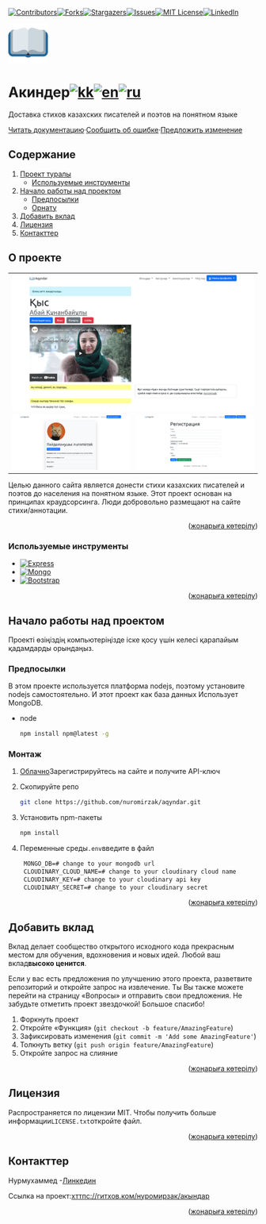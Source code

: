 <div id="top"></div>
<!--
*** Thanks for checking out the Best-README-Template. If you have a suggestion
*** that would make this better, please fork the repo and create a pull request
*** or simply open an issue with the tag "enhancement".
*** Don't forget to give the project a star!
*** Thanks again! Now go create something AMAZING! :D
-->

<!-- https://github.com/othneildrew -->

<!-- PROJECT SHIELDS -->

<!--
*** I'm using markdown "reference style" links for readability.
*** Reference links are enclosed in brackets [ ] instead of parentheses ( ).
*** See the bottom of this document for the declaration of the reference variables
*** for contributors-url, forks-url, etc. This is an optional, concise syntax you may use.
*** https://www.markdownguide.org/basic-syntax/#reference-style-links
-->

[![Contributors][contributors-shield]][contributors-url][![Forks][forks-shield]][forks-url][![Stargazers][stars-shield]][stars-url][![Issues][issues-shield]][issues-url][![MIT License][license-shield]][license-url][![LinkedIn][linkedin-shield]][linkedin-url]

<!-- PROJECT LOGO -->

<a href="https://github.com/nuromirzak/aqyndar">
    <img src="./public/icons/android-chrome-192x192.png" alt="Logo" width="80" height="80">
  </a>

# Акиндер[![kk](https://img.shields.io/badge/lang-kk-blue.svg)](./README.md)[![en](https://img.shields.io/badge/lang-en-yellow.svg)](./README.en.md)[![ru](https://img.shields.io/badge/lang-ru-red.svg)](./README.ru.md)

Доставка стихов казахских писателей и поэтов на понятном языке

[Читать документацию](https://github.com/nuromirzak/aqyndar)·[Сообщить об ошибке](https://github.com/nuromirzak/aqyndar/issues)·[Предложить изменение](https://github.com/nuromirzak/aqyndar/issues)

<!-- TABLE OF CONTENTS -->

## Содержание

1.  [Проект туралы](#жоба-туралы)
    -   [Используемые инструменты](#қолданылған-құралдар)
2.  [Начало работы над проектом](#проектке-кірісу)
    -   [Предпосылки](#алғышарттар)
    -   [Орнату](#орнату)
3.  [Добавить вклад](#үлес-қосу)
4.  [Лицензия](#лицензия)
5.  [Контакттер](#контакттер)

<!-- ABOUT THE PROJECT -->

## О проекте

<table>
  <tr>
    <td valign="top" colspan="2"><img src="./public/images/screenshot_1.png"/></td>
  </tr>
  <tr>
    <td valign="top"><img src="./public/images/screenshot_2.png"/></td>
    <td valign="top"><img src="./public/images/screenshot_3.png"/></td>
  </tr>
</table>

Целью данного сайта является донести стихи казахских писателей и поэтов до населения на понятном языке. Этот
проект основан на принципах краудсорсинга. Люди добровольно размещают на сайте стихи/аннотации.

<p align="right">(<a href="#top">жоңарыға көтерілу</a>)</p>

### Используемые инструменты

-   [![Express][Express.js]][Express-url]
-   [![Mongo][MongoDB]][Mongo-url]
-   [![Bootstrap][Bootstrap.com]][Bootstrap-url]

<p align="right">(<a href="#top">жоңарыға көтерілу</a>)</p>

<!-- GETTING STARTED -->

## Начало работы над проектом

Проекті өзіңіздің компьютеріңізде іске қосу үшін келесі қарапайым қадамдарды орындаңыз.

### Предпосылки

В этом проекте используется платформа nodejs, поэтому установите nodejs самостоятельно. И этот проект как база данных
Использует MongoDB.

-   node

    ```sh
    npm install npm@latest -g
    ```

### Монтаж

1.  [Облачно](https://cloudinary.com/)Зарегистрируйтесь на сайте и получите API-ключ

2.  Скопируйте репо

    ```sh
    git clone https://github.com/nuromirzak/aqyndar.git
    ```

3.  Установить npm-пакеты

    ```sh
    npm install
    ```

4.  Переменные среды`.env`введите в файл

    ```dotenv
     MONGO_DB=# change to your mongodb url
     CLOUDINARY_CLOUD_NAME=# change to your cloudinary cloud name
     CLOUDINARY_KEY=# change to your cloudinary api key
     CLOUDINARY_SECRET=# change to your cloudinary secret
    ```

<p align="right">(<a href="#top">жоңарыға көтерілу</a>)</p>

<!-- CONTRIBUTING -->

## Добавить вклад

Вклад делает сообщество открытого исходного кода прекрасным местом для обучения, вдохновения и новых идей. Любой
ваш вклад**высоко ценится**.

Если у вас есть предложения по улучшению этого проекта, разветвите репозиторий и откройте запрос на извлечение. Ты
Вы также можете перейти на страницу «Вопросы» и отправить свои предложения. Не забудьте отметить проект звездочкой! Большое спасибо!

1.  Форкнуть проект
2.  Откройте «Функция» (`git checkout -b feature/AmazingFeature`)
3.  Зафиксировать изменения (`git commit -m 'Add some AmazingFeature'`)
4.  Толкнуть ветку (`git push origin feature/AmazingFeature`)
5.  Откройте запрос на слияние

<p align="right">(<a href="#top">жоңарыға көтерілу</a>)</p>

<!-- LICENSE -->

## Лицензия

Распространяется по лицензии MIT. Чтобы получить больше информации`LICENSE.txt`откройте файл.

<p align="right">(<a href="#top">жоңарыға көтерілу</a>)</p>

<!-- CONTACT -->

## Контакттер

Нурмухаммед -[Линкедин][linkedin-url]

Ссылка на проект:[хттпс://гитхов.ком/нуромирзак/акындар](https://github.com/nuromirzak/aqyndar)

<p align="right">(<a href="#top">жоңарыға көтерілу</a>)</p>

<!-- MARKDOWN LINKS & IMAGES -->

<!-- https://www.markdownguide.org/basic-syntax/#reference-style-links -->

[contributors-shield]: https://img.shields.io/github/contributors/nuromirzak/aqyndar.svg?style=for-the-badge

[contributors-url]: https://github.com/nuromirzak/aqyndar/graphs/contributors

[forks-shield]: https://img.shields.io/github/forks/nuromirzak/aqyndar.svg?style=for-the-badge

[forks-url]: https://github.com/nuromirzak/aqyndar/network/members

[stars-shield]: https://img.shields.io/github/stars/nuromirzak/aqyndar.svg?style=for-the-badge

[stars-url]: https://github.com/nuromirzak/aqyndar/stargazers

[issues-shield]: https://img.shields.io/github/issues/nuromirzak/aqyndar.svg?style=for-the-badge

[issues-url]: https://github.com/nuromirzak/aqyndar/issues

[license-shield]: https://img.shields.io/github/license/nuromirzak/aqyndar.svg?style=for-the-badge

[license-url]: https://github.com/nuromirzak/aqyndar/blob/master/LICENSE.txt

[linkedin-shield]: https://img.shields.io/badge/-LinkedIn-black.svg?style=for-the-badge&logo=linkedin&colorB=555

[linkedin-url]: https://linkedin.com/in/nurmukhammed

[Express.js]: https://img.shields.io/badge/Express.js-404D59?style=for-the-badge&logoColor=white&logo=express

[Express-url]: https://expressjs.com/

[MongoDB]: https://img.shields.io/badge/MongoDB-4EA94B?style=for-the-badge&logo=mongodb&logoColor=white

[Mongo-url]: https://www.mongodb.com/

[Bootstrap.com]: https://img.shields.io/badge/Bootstrap-563D7C?style=for-the-badge&logo=bootstrap&logoColor=white

[Bootstrap-url]: https://getbootstrap.com
